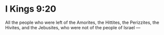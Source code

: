 # I Kings 9:20

All the people who were left of the Amorites, the Hittites, the Perizzites, the Hivites, and the Jebusites, who were not of the people of Israel —

